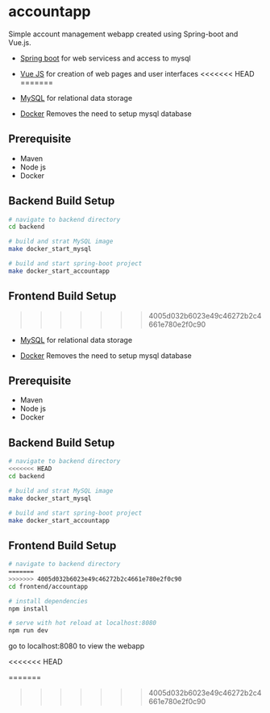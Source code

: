 # accountapp
Simple account management webapp created using Spring-boot and Vue.js.

-   [Spring boot](https://spring.io/projects/spring-boot) for web servicess and access to mysql

-   [Vue JS](https://vuejs.org/) for creation of web pages and user interfaces
<<<<<<< HEAD
=======

-   [MySQL](https://www.mysql.com/) for relational data storage

-   [Docker](https://www.docker.com/) Removes the need to setup mysql database

## Prerequisite
- Maven 
- Node js
- Docker

## Backend Build Setup
``` bash
# navigate to backend directory
cd backend

# build and strat MySQL image
make docker_start_mysql

# build and start spring-boot project
make docker_start_accountapp
```

## Frontend Build Setup
>>>>>>> 4005d032b6023e49c46272b2c4661e780e2f0c90

-   [MySQL](https://www.mysql.com/) for relational data storage

-   [Docker](https://www.docker.com/) Removes the need to setup mysql database

## Prerequisite
- Maven 
- Node js
- Docker

## Backend Build Setup
``` bash
# navigate to backend directory
<<<<<<< HEAD
cd backend

# build and strat MySQL image
make docker_start_mysql

# build and start spring-boot project
make docker_start_accountapp
```

## Frontend Build Setup

``` bash
# navigate to backend directory
=======
>>>>>>> 4005d032b6023e49c46272b2c4661e780e2f0c90
cd frontend/accountapp

# install dependencies
npm install

# serve with hot reload at localhost:8080
npm run dev

```
go to localhost:8080 to view the webapp

<<<<<<< HEAD

=======
>>>>>>> 4005d032b6023e49c46272b2c4661e780e2f0c90
